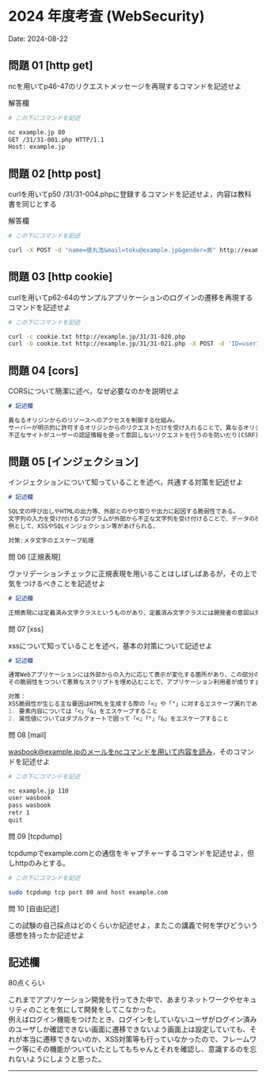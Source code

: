 # 2024 年度考査 (WebSecurity)

Date: 2024-08-22

## 問題 01 [http get]

ncを用いてp46-47のリクエストメッセージを再現するコマンドを記述せよ

解答欄

```bash
# この下にコマンドを記述

nc example.jp 80
GET /31/31-001.php HTTP/1.1
Host: example.jp

```

## 問題 02 [http post]

curlを用いてp50 /31/31-004.phpに登録するコマンドを記述せよ，内容は教科書を同じとする

解答欄

```bash
# この下にコマンドを記述

curl -X POST -d "name=徳丸浩&mail=toku@example.jp&gender=男" http://example.jp/31/31-004.php

```
## 問題 03 [http cookie]

curlを用いてp62-64のサンプルアプリケーションのログインの遷移を再現するコマンドを記述せよ


```bash
# この下にコマンドを記述

curl -c cookie.txt http://example.jp/31/31-020.php 
curl -b cookie.txt http://example.jp/31/31-021.php -X POST -d 'ID=user1&PWD=pass1'

```
## 問題 04 [cors]

CORSについて簡潔に述べ，なぜ必要なのかを説明せよ

```md
# 記述欄

異なるオリジンからのリソースへのアクセスを制御する仕組み。  
サーバーが明示的に許可するオリジンからのリクエストだけを受け入れることで、異なるオリジンから攻撃者が不正なリクエストを送信することを防ぐことができる。  
不正なサイトがユーザーの認証情報を使って意図しないリクエストを行うのを防いだり(CSRF)、不正なスクリプトが他のドメインからデータを取得するのを防ぐため(XSS)必要である。

```
## 問題 05 [インジェクション]

インジェクションについて知っていることを述べ，共通する対策を記述せよ

```md
# 記述欄

SQL文の呼び出しやHTMLの出力等、外部とのやり取りや出力に起因する脆弱性である。
文字列の入力を受け付けるプログラムが外部から不正な文字列を受け付けることで、データの改ざんや詐欺の被害にあう恐れがある。  
例として、XSSやSQLインジェクション等があげられる。  

対策:メタ文字のエスケープ処理

```
問 06 [正規表現]

ヴァリデーションチェックに正規表現を用いることはしばしばあるが，その上で気をつけるべきことを記述せよ

```md
# 記述欄

正規表現には定義済み文字クラスというものがあり、定義済み文字クラスには開発者の意図以外の文字がマッチする可能性があるため、[a-zA-Z0-9_]のように文字クラスを明示するべきである。


```
問 07 [xss]

xssについて知っていることを述べ，基本の対策について記述せよ

```md
# 記述欄

通常Webアプリケーションには外部からの入力に応じて表示が変化する箇所があり、この部分のHTML生成の実装に問題がある際に生じる脆弱性のこと。  
その脆弱性をつついて悪質なスクリプトを埋め込むことで、アプリケーション利用者が成りすましの被害にあったり、フィッシングにより個人情報を盗まれたりする危険性がある。

対策：  
XSS脆弱性が生じる主な要因はHTMLを生成する際の「<」や「"」に対するエスケープ漏れであるため、  
1. 要素内容については「<」「&」をエスケープすること  
2. 属性値についてはダブルクォートで囲って「<」「"」「&」をエスケープすること

```
問 08 [mail]

wasbook@example.jpのメールをncコマンドを用いて内容を読み，そのコマンドを記述せよ

```bash
# この下にコマンドを記述

nc example.jp 110
user wasbook
pass wasbook
retr 1
quit

```
問 09 [tcpdump]

tcpdumpでexample.comとの通信をキャプチャーするコマンドを記述せよ，但しhttpのみとする。

```bash
# この下にコマンドを記述

sudo tcpdump tcp port 80 and host example.com

```
問 10 [自由記述]

この試験の自己採点はどのくらいか記述せよ，またこの講義で何を学びどういう感想を持ったか記述せよ

記述欄
------------------------------------------
80点くらい  

これまでアプリケーション開発を行ってきた中で、あまりネットワークやセキュリティのことを気にして開発をしてこなかった。  
例えばログイン機能をつけたとき、ログインをしていないユーザがログイン済みのユーザしか確認できない画面に遷移できないよう画面上は設定していても、それが本当に遷移できないのか、XSS対策等も行っていなかったので、フレームワーク等にその機能がついていたとしてもちゃんとそれを確認し、意識するのを忘れないようにしようと思った。


------------------------------------------
